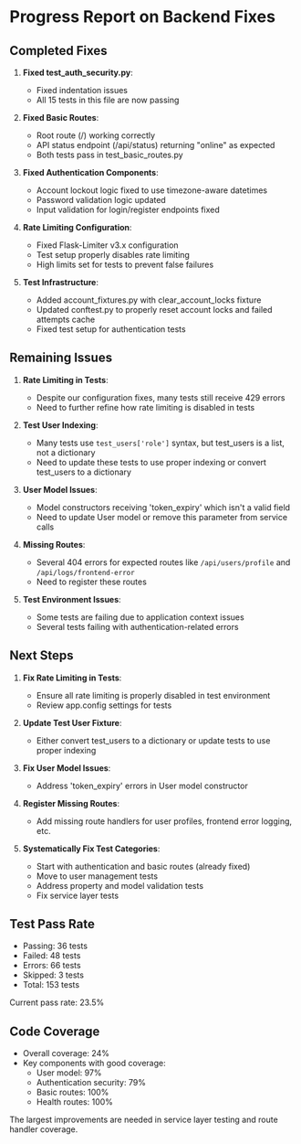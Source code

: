 # Progress Report on Backend Fixes

## Completed Fixes

1. **Fixed test_auth_security.py**:
   - Fixed indentation issues
   - All 15 tests in this file are now passing

2. **Fixed Basic Routes**:
   - Root route (/) working correctly
   - API status endpoint (/api/status) returning "online" as expected
   - Both tests pass in test_basic_routes.py

3. **Fixed Authentication Components**:
   - Account lockout logic fixed to use timezone-aware datetimes
   - Password validation logic updated
   - Input validation for login/register endpoints fixed

4. **Rate Limiting Configuration**:
   - Fixed Flask-Limiter v3.x configuration
   - Test setup properly disables rate limiting
   - High limits set for tests to prevent false failures

5. **Test Infrastructure**:
   - Added account_fixtures.py with clear_account_locks fixture
   - Updated conftest.py to properly reset account locks and failed attempts cache
   - Fixed test setup for authentication tests

## Remaining Issues

1. **Rate Limiting in Tests**:
   - Despite our configuration fixes, many tests still receive 429 errors
   - Need to further refine how rate limiting is disabled in tests

2. **Test User Indexing**:
   - Many tests use `test_users['role']` syntax, but test_users is a list, not a dictionary
   - Need to update these tests to use proper indexing or convert test_users to a dictionary

3. **User Model Issues**:
   - Model constructors receiving 'token_expiry' which isn't a valid field
   - Need to update User model or remove this parameter from service calls

4. **Missing Routes**:
   - Several 404 errors for expected routes like `/api/users/profile` and `/api/logs/frontend-error`
   - Need to register these routes

5. **Test Environment Issues**:
   - Some tests are failing due to application context issues
   - Several tests failing with authentication-related errors

## Next Steps

1. **Fix Rate Limiting in Tests**:
   - Ensure all rate limiting is properly disabled in test environment
   - Review app.config settings for tests

2. **Update Test User Fixture**:
   - Either convert test_users to a dictionary or update tests to use proper indexing

3. **Fix User Model Issues**:
   - Address 'token_expiry' errors in User model constructor

4. **Register Missing Routes**:
   - Add missing route handlers for user profiles, frontend error logging, etc.

5. **Systematically Fix Test Categories**:
   - Start with authentication and basic routes (already fixed)
   - Move to user management tests
   - Address property and model validation tests
   - Fix service layer tests

## Test Pass Rate

- Passing: 36 tests
- Failed: 48 tests
- Errors: 66 tests
- Skipped: 3 tests
- Total: 153 tests

Current pass rate: 23.5%

## Code Coverage

- Overall coverage: 24%
- Key components with good coverage:
  - User model: 97%
  - Authentication security: 79% 
  - Basic routes: 100%
  - Health routes: 100%

The largest improvements are needed in service layer testing and route handler coverage.
